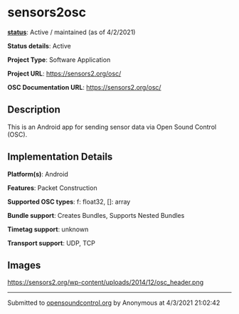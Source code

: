 # sensors2osc

**[status](../implementation-status.html)**: Active / maintained (as of 4/2/2021)

**Status details**: 
Active

**Project Type**: Software Application

**Project URL**: <https://sensors2.org/osc/>

**OSC Documentation URL**: <https://sensors2.org/osc/>

## Description

This is an Android app for sending sensor data via Open Sound Control (OSC).

## Implementation Details

**Platform(s)**: Android

**Features**: Packet Construction

**Supported OSC types**: f: float32, []: array

**Bundle support**: Creates Bundles, Supports Nested Bundles

**Timetag support**: unknown

**Transport support**: UDP, TCP

## Images 

<https://sensors2.org/wp-content/uploads/2014/12/osc_header.png>

---
Submitted to [opensoundcontrol.org](https://opensoundcontrol.org) by Anonymous at 4/3/2021 21:02:42
